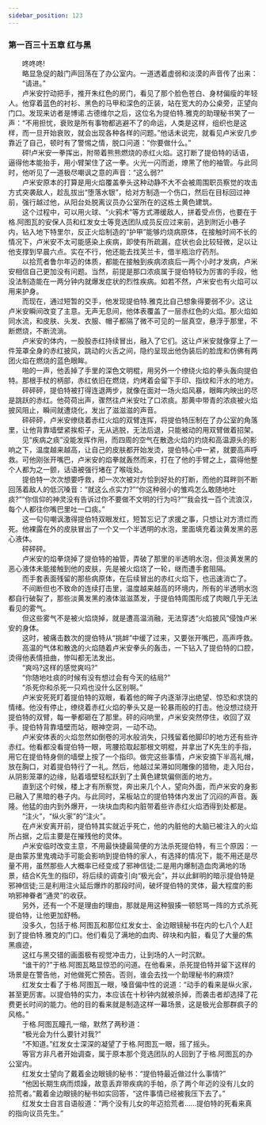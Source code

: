 ```yaml
---
sidebar_position: 123
---
```

### 第一百三十五章 红与黑  


　　咚咚咚!  
　　略显急促的敲门声回荡在了办公室内。一道透着虚弱和淡漠的声音传了出来：  
　　“请进。”  
　　卢米安拧动把手，推开朱红色的房门，看见了那个脸色苍白、身材偏瘦的年轻人。他穿着蓝色的衬衫、黑色的马甲和深色的正装，站在宽大的办公桌旁，正望向门口。发现来访者是博诺.古德维尔之后，这位名为提伯特.雅克的助理秘书笑了一声：“不用担忧，衰败是所有事物都逃避不了的命运，人类是这样，组织也是这样，而一旦开始衰败，就会出现各种各样的问题。”他话未说完，就看见卢米安几步靠近了自己，顿时有了警惕之情，脱口问道：“你要做什么。”  
　　砰!卢米安一拳挥出，附带着熊熊燃烧的赤红火焰。这打断了提伯特的话语，逼得他本能抬手，用小臂架住了这一拳。火光一闪而逝，燎黑了他的袖管。与此同时，他听见了一道极尽嘲讽之意的声音：“这么弱?”  
　　卢米安原本的打算是用火焰覆盖拳头这种动静不大不会被周围职员察觉的攻击方式突袭敌人，趁乱拔出“堕落水银”，给对方制造一个伤口，然后在目标回过神前，强行越过他，从阳台处脱离议员办公室所在的这栋土黄色建筑。  
　　这个过程中，可以用火球、“火鸦术”等方式滞缓敌人，拼着受点伤，也要在于格.阿图瓦的安保人员和红发女士等竞选团队成员反应过来前，逃到附近小巷子内，钻入地下特里尔，反正火焰制造的“护甲”能够灼烧病原体，在接触时间不长的情况下，卢米安不太可能感染上疾病，即使有所疏漏，症状也会比较轻微，足以让他支撑到早晨六点。实在不行，他还能去找芙兰卡，借半瓶治疗药剂。  
　　以拾荒者鲁尔年迈的体质，都能在接触到疾病浓痰后一两个小时才发病，卢米安相信自己更加没有问题。当然，前提是那口浓痰属于提伯特较为厉害的手段，他没法制造能在一两分钟内就爆发症状的烈性疾病。如若不然，卢米安也有火焰可以用来护身。  
　　而现在，通过短暂的交手，他发现提伯特.雅克比自己想象得要弱不少。这让卢米安瞬间改变了主意。无声无息间，他体表覆盖了一层赤红色的火焰。那火焰如同水流，和皮肤、头发、衣服、帽子都隔了微不可见的一层真空，悬浮于那里，不断燃烧，不断流淌。  
　　卢米安的体内，一股股赤红持续冒出，融入了它们。这让卢米安就像穿上了一件笼罩全身的赤红披风，跳动的火舌之间，隐约呈现出他伪装后的脸庞和仿佛有两团火焰在燃烧的蓝色眼眸。  
　　啪的一声，他丢掉了手里的深色文明棍，用另外一个缭绕火焰的拳头轰向提伯特。那根手杖的柄部，赤红依旧在燃烧，灼烤着会留下手印、指纹和汗水的地方。  
　　砰砰砰，提伯特被打得连退两步，就像在面对一场火焰风暴，眼眸内映出的尽是跳跃的赤红。他荷荷出声，骤然往卢米安吐了口浓痰。那黄中带青的浓痰被火焰披风阻止，瞬间就遭烧化，发出了滋滋滋的声音。  
　　砰砰砰，卢米安缭绕着赤红火焰的双臂连挥，将提伯特压制在了办公室的角落里，让他背靠墙壁紧挨柜子，无从逃脱，无法后退，只能被动的用双臂做着招架。  
　　见“疾病之痰”没能发挥作用，而四周的空气在散逸火焰的灼烧和高温源头的影响之下，温度越来越高，让自己的皮肤都开始发烫，提伯特心中一紧，就要高声呼救。可他刚张开嘴巴，卢米安的焰拳就轰然而来，打在了他的手臂之上，震得他整个人都为之一颤，话语被强行堵在了喉咙处。  
　　提伯特一次次想要呼救，却一次次被对方恰到好处的打断，而他的耳畔则不断回荡着敌人的低沉嗓音：“就这么点实力?”“你这种弱小的雏鸡怎么敢随地吐痰?”“你信仰的神灵没有告诉过你不要做不文明的行为吗?”“我会找一百个流浪汉，每个人都往你嘴巴里吐一口痰。”  
　　这一句句嘲讽激得提伯特双眼发红，短暂忘记了求援之事，只想让对方溃烂而死。他裸露在外的皮肤冒出了一个又一个半透明的水泡，里面填充着淡黄发黑的恶心液体。  
　　砰砰砰。  
　　卢米安的焰拳烧掉了提伯特的袖管，弄破了那里的半透明水泡，但淡黄发黑的恶心液体未能接触到他的皮肤，先是被火焰烧了一轮，继而遭手套阻隔。  
　　而手套表面残留的那些病原体，在后续冒出的赤红火焰下，也迅速消亡了。  
　　不间断但也不致命的连续打击里，温度越来越高的环境内，所有的半透明水泡都自行破裂了，那些淡黄发黑的液体滋滋蒸发，于提伯特周围形成了肉眼几乎无法看见的雾气。  
　　但这些雾气不是被火焰烧掉，就是遭高温消融，无法穿透“火焰披风”侵蚀卢米安的身体。  
　　这时，被痛击数次的提伯特从“挑衅”中缓了过来，又要张开嘴巴，高声呼救。  
　　高温的气体和散逸的火焰随着卢米安拳头的轰击，一下钻入了提伯特的口腔，烫得他表情扭曲，惨叫都无法发出。  
　　“爽吗?这样的感觉爽吗?”  
　　“你随地吐痰的时候有没有想过会有今天的结局?”  
　　“杀死你和杀死一只鸡也没什么区别啊。”  
　　卢米安死死盯着提伯特的双眼，看着他的眸子内逐渐浮出绝望、惊恐和求饶的情绪。他没有停止，缭绕着赤红火焰的拳头又是一轮暴雨般的打击。他没想过绕开提伯特的双臂，每一拳都砸在了那里。砰的闷响里，卢米安突然停住，收回了双手。提伯特背靠墙壁而站，眼神空洞，一动不动。  
　　卢米安体表的火焰忽然如倒卷的河水般消失，只残留着他脚印的地方还有些许赤红。他看都没看提伯特一眼，弯腰拾取起那根文明棍，并拿出了K先生的手指，用它在提伯特身侧的墙壁上按了一个指印。做完这些事情，卢米安摘下半高礼帽，放在胸口，对着提伯特行了一礼。然后，他越过呆滞如同雕像的猎物，走入阳台，从阴影笼罩的边缘，贴着墙壁轻松跃到了土黄色建筑偏侧面的地方。  
　　直到这个时候，楼上才有所察觉，奔出来几个人，望向外面，而卢米安的身影已融入了黑暗的巷子内。与此同时，呆板站立的提伯特体内发出了沉闷的声音。轰隆。他猛的由内到外爆开，一块块血肉和内脏带着些许赤红火焰洒得到处都是。  
　　“注火”，“纵火家”的“注火”。  
　　在卢米安离开前，提伯特其实就近乎死亡，他的内脏他的大脑已被注入的火焰所占据，之后主要是在摧残他的灵体。  
　　卢米安临时改变主意，不用最快捷最简便的方法杀死提伯特，有三个原因：一是由蒙苏里鬼魂动手可能会影响到提伯特的家人，有选择的情况下，能不用还是尽量不用，虽然那些人大概率已经变成了邪神信徒;二是用内爆制造血肉满地的场景，结合K先生的指印，将后续的调查引向“极光会”，并以此鲜明的暗示提伯特是邪神信徒;三是利用注火延后爆炸的那段时间，破坏提伯特的灵体，最大程度的影响邪神眷者“通灵”的收获。  
　　另外，还有一个不是理由的理由，那就是用这种狠揍一顿怒骂一阵的方式杀死提伯特，让他更加舒畅。  
　　没多久，包括于格.阿图瓦和那位红发女士、金边眼镜秘书在内的七八个人赶到了提伯特.雅克的门口。他们看见了满地的血肉、碎块和内脏，看见了大量的焦黑痕迹，  
　　这红与黑交错的画面极有视觉冲击力，让到场的人一时沉默。  
　　“谁干的?”于格.阿图瓦略显惊恐的问道。在他看来，杀死提伯特并留下这样的场景是在警告他，对他做死亡预告。否则，谁会去找一个助理秘书的麻烦?  
　　红发女士看了于格.阿图瓦一眼，嗓音偏中性的说道：“动手的看来是纵火家，甚至更厉害。以提伯特的实力，本应该在十秒钟内就被杀掉，而袭击者却选择了花费更长时间的能力。他的目的看来就是制造这样一幕场景，这是极光会那群疯子的风格。”  
　　于格.阿图瓦瞳孔一缩，默然了两秒道：  
　　“极光会为什么要针对我?”  
　　“不知道。”红发女士深深的凝望了于格.阿图瓦一眼，摇了摇头。  
　　等官方非凡者开始调查，属于原本那个竞选团队的人回到了于格.阿图瓦的办公室内。  
　　红发女士望向了戴着金边眼镜的秘书：“提伯特最近做过什么事情?”  
　　“他因长期生病而烦躁，故意丢弃带疾病的手帕，杀了两个年迈的没有儿女的拾荒者。”戴着金边眼镜的秘书如实回答，“这件事情已经被我压下去了。”  
　　红发女士自言自语般道：“两个没有儿女的年迈拾荒者……提伯特的死看来真的指向议员先生。”  
